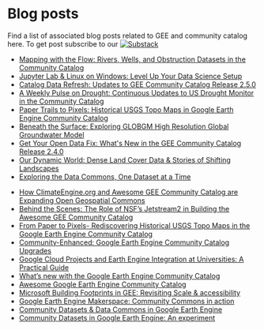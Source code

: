 # Blog posts

Find a list of associated blog posts related to GEE and community catalog here. To get post subscribe to our [![Substack](https://img.shields.io/badge/Substack-FF6719.svg?style=flat&logo=Substack&logoColor=white)](https://datacommons.substack.com/)

<!-- START_MARKER -->
* [Mapping with the Flow: Rivers, Wells, and Obstruction Datasets in the Community Catalog](https://datacommons.substack.com/p/mapping-with-the-flow-rivers-wells)
* [Jupyter Lab & Linux on Windows: Level Up Your Data Science Setup](https://datacommons.substack.com/p/jupyter-lab-and-linux-on-windows)
* [Catalog Data Refresh: Updates to GEE Community Catalog Release 2.5.0](https://datacommons.substack.com/p/catalog-data-refresh-updates-to-gee)
* [A Weekly Pulse on Drought: Continuous Updates to US Drought Monitor in the Community Catalog](https://datacommons.substack.com/p/a-weekly-pulse-on-drought-bringing)
* [Paper Trails to Pixels: Historical USGS Topo Maps in Google Earth Engine Community Catalog](https://datacommons.substack.com/p/paper-trails-to-pixels-historical)
* [Beneath the Surface: Exploring GLOBGM High Resolution Global Groundwater Model](https://datacommons.substack.com/p/beneath-the-surface-exploring-globgm)
* [Get Your Open Data Fix: What's New in the GEE Community Catalog Release 2.4.0](https://datacommons.substack.com/p/get-your-open-data-fix-whats-new)
* [Our Dynamic World: Dense Land Cover Data & Stories of Shifting Landscapes](https://datacommons.substack.com/p/our-dynamic-world-dense-land-cover)
* [Exploring the Data Commons, One Dataset at a Time](https://datacommons.substack.com/p/exploring-the-data-commons-one-dataset)
<!-- END_MARKER -->

* [How ClimateEngine.org and Awesome GEE Community Catalog are Expanding Open Geospatial Commons](https://medium.com/@samapriyaroy/how-climateengine-org-and-awesome-gee-community-catalog-are-expanding-open-geospatial-commons-30120b1bfbaf)
* [Behind the Scenes: The Role of NSF’s Jetstream2 in Building the Awesome GEE Community Catalog](https://samapriyaroy.medium.com/behind-the-scenes-the-role-of-nsfs-jetstream2-in-building-the-awesome-gee-community-catalog-3f563b8cb9f0)
* [From Paper to Pixels- Rediscovering Historical USGS Topo Maps in the Google Earth Engine Community Catalog](https://medium.com/@samapriyaroy/from-paper-to-pixels-rediscovering-historical-usgs-topo-maps-in-the-google-earth-engine-community-f514c97c46a)
* [Community-Enhanced: Google Earth Engine Community Catalog Upgrades](https://medium.com/@samapriyaroy/community-enhanced-google-earth-engine-community-catalog-upgrades-66d4b7076826)
* [Google Cloud Projects and Earth Engine Integration at Universities: A Practical Guide](https://samapriyaroy.medium.com/google-cloud-projects-and-earth-engine-integration-in-universities-a-practical-guide-fb16d8dad14a)
* [What’s new with the Google Earth Engine Community Catalog](https://medium.com/@samapriyaroy/whats-new-with-the-google-earth-engine-community-catalog-76e09a76a1ff)
* [Awesome Google Earth Engine Community Catalog](https://samapriyaroy.medium.com/awesome-google-earth-engine-community-catalog-bd86d0ba63b8)
* [Microsoft Building Footprints in GEE: Revisiting Scale & accessibility](https://samapriyaroy.medium.com/microsoft-building-footprints-in-gee-revisiting-scale-accessibility-eee5e97c17a3)
* [Google Earth Engine Makerspace: Community Commons in action](https://samapriyaroy.medium.com/google-earth-engine-makerspace-community-commons-in-action-b9bafb4421fa)
* [Community Datasets & Data Commons in Google Earth Engine](https://medium.com/geospatial-processing-at-scale/community-datasets-data-commons-in-google-earth-engine-8585d8baef1f)
* [Community Datasets in Google Earth Engine: An experiment](https://samapriyaroy.medium.com/community-datasets-in-google-earth-engine-an-experiment-b72daa474819)
